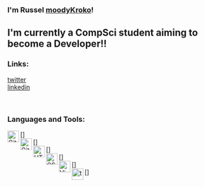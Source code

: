 ### I'm Russel [moodyKroko][website]!

## I'm currently a CompSci student aiming to become a Developer!!

### Links:
[twitter]   
[linkedin]   

<br/>

### Languages and Tools:
[<img align="left" alt="Git" width="26px" src="" />]   
[<img align="left" alt="GitHub" width="26px" src="" />]   
[<img align="left" alt="HTML5" width="26px" src="" />]   
[<img align="left" alt="CSS" width="26px" src="" />]   
[<img align="left" alt="Vim" width="26px" src="" />]   
[<img align="left" alt="terminal" width="26px" src="" />]   

<br/>
<br/>

[website]:  https://lucky3forme.com
[twitter]:  #
[linkedin]: #